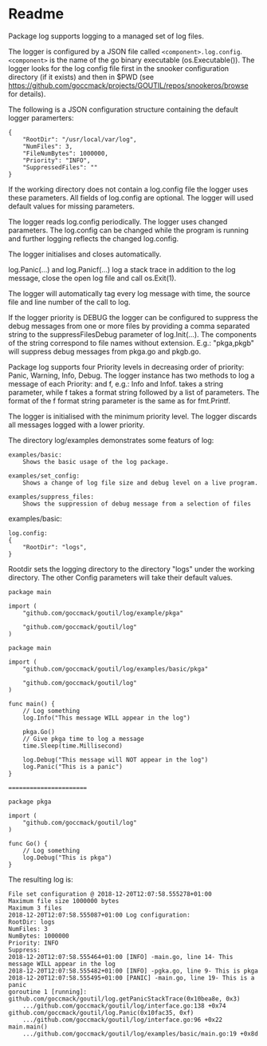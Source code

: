 # Readme

Package log supports logging to a managed set of log files.

The logger is configured by a JSON file called `<component>.log.config`. `<component>` is the name of
the go binary executable (os.Executable()).
The logger looks for the
log config file first in the snooker
configuration directory (if it exists) and then in \$PWD
(see <https://github.com/goccmack/projects/GOUTIL/repos/snookeros/browse> for details).

The following is a JSON configuration structure containing the default logger paramerters:

    {
    	"RootDir": "/usr/local/var/log",
    	"NumFiles": 3,
    	"FileNumBytes": 1000000,
    	"Priority": "INFO",
    	"SuppressedFiles": ""
    }

If the working directory does not contain a log.config file the logger uses these parameters. All
fields of log.config are optional. The logger will used default values for missing parameters.

The logger reads log.config periodically. The logger uses changed parameters. The log.config can
be changed while the program is running and further logging reflects the changed log.config.

The logger initialises and closes automatically.

log.Panic(...) and log.Panicf(...) log a stack trace in addition to the log message, close the
open log file and call os.Exit(1).

The logger will automatically tag every log message with time, the source file and
line number of the call to log.

If the logger priority is DEBUG the logger can be configured to suppress the debug messages from one
or more files by providing a comma separated string to the suppressFilesDebug parameter
of log.Init(...). The components of the string correspond to file names without extension. E.g.:
"pkga,pkgb" will suppress debug messages from pkga.go and pkgb.go.

Package log supports four Priority levels in decreasing order of priority:
Panic, Warning, Info, Debug. The logger instance has two methods to log a message of each Priority:
<Priority> and <Priority>f, e.g.: Info and Infof. <Priority> takes a string parameter, while
<Priority>f takes a format string followed by a list of parameters. The format of the <Priorty>f
format string parameter is the same as for fmt.Printf.

The logger is initialised with the minimum priority level. The logger discards all messages logged with a
lower priority.

The directory log/examples demonstrates some featurs of log:

    examples/basic:
    	Shows the basic usage of the log package.

    examples/set_config:
    	Shows a change of log file size and debug level on a live program.

    examples/suppress_files:
    	Shows the suppression of debug message from a selection of files

examples/basic:

    log.config:
    {
    	"RootDir": "logs",
    }

Rootdir sets the logging directory to the directory "logs" under the working directory.
The other Config parameters will take their default values.

    package main

    import (
    	"github.com/goccmack/goutil/log/example/pkga"

    	"github.com/goccmack/goutil/log"
    )

    package main

    import (
    	"github.com/goccmack/goutil/log/examples/basic/pkga"

    	"github.com/goccmack/goutil/log"
    )

    func main() {
    	// Log something
    	log.Info("This message WILL appear in the log")

    	pkga.Go()
    	// Give pkga time to log a message
    	time.Sleep(time.Millisecond)

    	log.Debug("This message will NOT appear in the log")
    	log.Panic("This is a panic")
    }

    ======================

    package pkga

    import (
    	"github.com/goccmack/goutil/log"
    )

    func Go() {
    	// Log something
    	log.Debug("This is pkga")
    }

The resulting log is:

    File set configuration @ 2018-12-20T12:07:58.555278+01:00
    Maximum file size 1000000 bytes
    Maximum 3 files
    2018-12-20T12:07:58.555087+01:00 Log configuration:
    RootDir: logs
    NumFiles: 3
    NumBytes: 1000000
    Priority: INFO
    Suppress:
    2018-12-20T12:07:58.555464+01:00 [INFO] -main.go, line 14- This message WILL appear in the log
    2018-12-20T12:07:58.555482+01:00 [INFO] -pgka.go, line 9- This is pkga
    2018-12-20T12:07:58.555495+01:00 [PANIC] -main.go, line 19- This is a panic
    goroutine 1 [running]:
    github.com/goccmack/goutil/log.getPanicStackTrace(0x10bea8e, 0x3)
    	.../github.com/goccmack/goutil/log/interface.go:138 +0x74
    github.com/goccmack/goutil/log.Panic(0x10fac35, 0xf)
    	.../github.com/goccmack/goutil/log/interface.go:96 +0x22
    main.main()
    	.../github.com/goccmack/goutil/log/examples/basic/main.go:19 +0x8d
